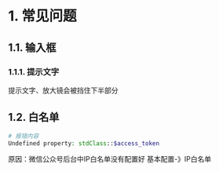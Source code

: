 # 1. 常见问题
## 1.1. 输入框
### 1.1.1. 提示文字
提示文字、放大镜会被挡住下半部分

## 1.2. 白名单
```php
# 报错内容
Undefined property: stdClass::$access_token
```
原因：微信公众号后台中IP白名单没有配置好
基本配置-》IP白名单